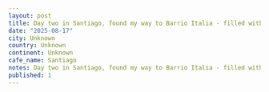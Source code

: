 ```yaml
---
layout: post
title: Day two in Santiago, found my way to Barrio Italia - filled with so many vibrant colours and little alleyways leading to shops and cheeky little bars.
date: "2025-08-17"
city: Unknown
country: Unknown
continent: Unknown
cafe_name: Santiago
notes: Day two in Santiago, found my way to Barrio Italia - filled with so many vibrant colours and little alleyways leading to shops and cheeky little bars.
published: 1
---
```

